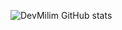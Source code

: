 ![DevMilim GitHub stats](https://github-readme-stats.vercel.app/api?username=DevMilim&show_icons=true)
